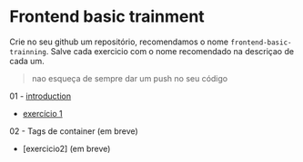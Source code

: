 # Frontend basic trainment


Crie no seu github um repositório, recomendamos o nome `frontend-basic-trainning`.
Salve cada exercicio com o nome recomendado na descriçao de cada um. 

> nao esqueça de sempre dar um push no seu código


01 - [introduction](introduction.md)
  - [exercício 1](exercicios/intro.md)

02 - Tags de container (em breve)
  - [exercicio2] (em breve)
